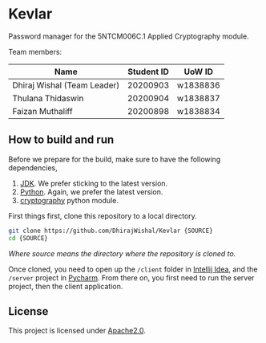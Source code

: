 # Kevlar

Password manager for the 5NTCM006C.1 Applied Cryptography module.

Team members:

| Name                        | Student ID | UoW ID   |
| --------------------------- | ---------- | -------- |
| Dhiraj Wishal (Team Leader) | 20200903   | w1838836 |
| Thulana Thidaswin           | 20200904   | w1838837 |
| Faizan Muthaliff            | 20200898   | w1838834 |

## How to build and run

Before we prepare for the build, make sure to have the following dependencies,

1. [JDK](https://www.oracle.com/java/technologies/downloads/). We prefer sticking to the latest version.
2. [Python](https://www.python.org/downloads/). Again, we prefer the latest version.
3. [cryptography](https://pypi.org/project/cryptography/) python module.

First things first, clone this repository to a local directory.

```bash
git clone https://github.com/DhirajWishal/Kevlar {SOURCE}
cd {SOURCE}
```

*Where source means the directory where the repository is cloned to.*

Once cloned, you need to open up the `/client` folder in [Intellij Idea](https://www.jetbrains.com/idea/), and the `/server` project in [Pycharm](https://www.jetbrains.com/pycharm/).
From there on, you first need to run the server project, then the client application.

## License

This project is licensed under [Apache2.0](https://www.apache.org/licenses/LICENSE-2.0).
